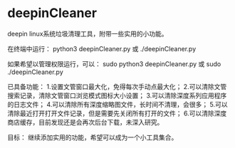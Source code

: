 # deepinCleaner
deepin linux系统垃圾清理工具，附带一些实用的小功能。

在终端中运行：
python3 deepinCleaner.py
或
./deepinCleaner.py

如果希望以管理权限运行，可以：
sudo python3 deepinCleaner.py
或
sudo ./deepinCleaner.py

已具备功能：
1.设置文管窗口最大化，免得每次手动点最大化；
2.可以清除文管搜索记录，清除文管窗口浏览模式图标大小设置；
3.可以清除深度系列应用程序的日志文件；
4.可以清除所有深度缩略图文件，长时间不清理，会很多；
5.可以清除最近打开打开文件记录，但是需要先关闭所有打开的文件；
6.可以清除深度商店缓存，目前发现还是会再次后台下载，未深入研究。

目标：
继续添加实用的功能，希望可以成为一个小工具集合。
